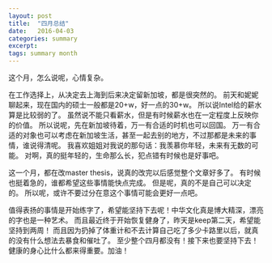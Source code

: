 ```yaml
---
layout: post
title:  "四月总结"
date:   2016-04-03
categories: summary
excerpt: 
tags: summary month
---
```


这个月，怎么说呢，心情复杂。

在工作选择上，从决定去上海到后来决定留新加坡，都是很突然的。
前天和妮妮聊起来，现在国内的硕士一般都是20+w，好一点的30+w。
所以说Intel给的薪水算是比较弱的了。
虽然说不能只看薪水，但是有时候薪水也在一定程度上反映你的价值。
所以说呢，先在新加坡待着，万一有合适的时机也可以回国。
万一有合适的对象也可以考虑在新加坡生活，甚至一起去别的地方，不过那都是未来的事情，谁说得清呢。
我喜欢姐姐对我说的那句话：我羡慕你年轻，未来有无数的可能。
对啊，真的挺年轻的，生命那么长，犯点错有时候也是好事吧。

这一个月，都在改master thesis，说真的改完以后感觉整个文章好多了。
有时候也挺着急的，谁都希望这些事情能快点完成。
但是呢，真的不是自己可以决定的。
所以呢，或许不要过分在意这个事情可能会更好一点吧。

值得表扬的事情是开始练字了，希望能坚持下去呢！中华文化真是博大精深，漂亮的字也是一种艺术。
而且最近终于开始恢复健身了，昨天是keep第二天，希望能坚持到两周！
而且因为扔掉了体重计和不去计算自己吃了多少卡路里以后，就真的没有什么想法去暴食和催吐了。
至少整个四月都没有！接下来也要坚持下去！
健康的身心比什么都来得重要。加油！